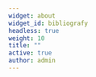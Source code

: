 ```yaml
---
widget: about
widget_id: bibliografy
headless: true
weight: 10
title: ""
active: true
author: admin
---
```

